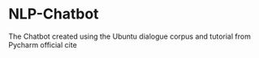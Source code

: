# NLP-Chatbot
The Chatbot created using the Ubuntu dialogue corpus and tutorial from Pycharm official cite
